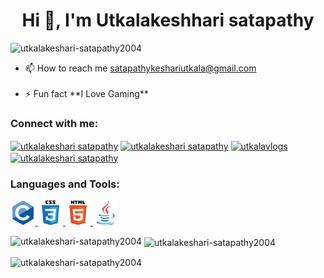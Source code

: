 <h1 align="center">Hi 👋, I'm Utkalakeshhari satapathy</h1>
<p align="left"> <img src="https://komarev.com/ghpvc/?username=utkalakeshari-satapathy2004&label=Profile%20views&color=0e75b6&style=flat" alt="utkalakeshari-satapathy2004" /> </p>
<ul>
<li> 📫 How to reach me <a href="mailto:satapathykeshariutkala@gmail.com"> satapathykeshariutkala@gmail.com</a></li>
<br>
<li>⚡ Fun fact **I Love Gaming**</li>
</ul>

<h3 align="left">Connect with me:</h3>
<p align="left">
<a href="http://www.linkedin.com/in/ᴜᴛᴋᴀʟᴀᴋᴇꜱʜᴀʀɪ-ꜱᴀᴛᴀᴘᴀᴛʜʏ" target="blank"><img align="center" src="https://raw.githubusercontent.com/rahuldkjain/github-profile-readme-generator/master/src/images/icons/Social/linked-in-alt.svg" alt="utkalakeshari satapathy" height="30" width="40" /></a>
<a href="https://www.instagram.com/utkala_99?igsh=dTd3dnM1bnNnYWw0" target="blank"><img align="center" src="https://raw.githubusercontent.com/rahuldkjain/github-profile-readme-generator/master/src/images/icons/Social/instagram.svg" alt="utkalakeshari satapathy" height="30" width="40" /></a>
<a href="https://www.youtube.com/channel/UCI1AnBaXSAw-SQPFlXDStZw" target="blank"><img align="center" src="https://raw.githubusercontent.com/rahuldkjain/github-profile-readme-generator/master/src/images/icons/Social/youtube.svg" alt="utkalavlogs" height="30" width="40" /></a>
<a href="https://www.hackerrank.com/profile/satapathykeshar1" target="blank"><img align="center" src="https://raw.githubusercontent.com/rahuldkjain/github-profile-readme-generator/master/src/images/icons/Social/hackerrank.svg" alt="utkalakeshari satapathy" height="30" width="40" /></a>
</p>

<h3 align="left">Languages and Tools:</h3>
<p align="left"> <a href="https://www.cprogramming.com/" target="_blank" rel="noreferrer"> <img src="https://raw.githubusercontent.com/devicons/devicon/master/icons/c/c-original.svg" alt="c" width="40" height="40"/> </a> <a href="https://www.w3schools.com/css/" target="_blank" rel="noreferrer"> <img src="https://raw.githubusercontent.com/devicons/devicon/master/icons/css3/css3-original-wordmark.svg" alt="css3" width="40" height="40"/> </a> <a href="https://www.w3.org/html/" target="_blank" rel="noreferrer"> <img src="https://raw.githubusercontent.com/devicons/devicon/master/icons/html5/html5-original-wordmark.svg" alt="html5" width="40" height="40"/> </a> <a href="https://www.java.com" target="_blank" rel="noreferrer"> <img src="https://raw.githubusercontent.com/devicons/devicon/master/icons/java/java-original.svg" alt="java" width="40" height="40"/> </a> </p>

<p><img align="left" src="https://github-readme-stats.vercel.app/api/top-langs?username=utkalakeshari-satapathy2004&show_icons=true&locale=en&layout=compact" alt="utkalakeshari-satapathy2004" /></p>

<p>&nbsp;<img align="center" src="https://github-readme-stats.vercel.app/api?username=utkalakeshari-satapathy2004&show_icons=true&locale=en" alt="utkalakeshari-satapathy2004" /></p>

<p><img align="center" src="https://github-readme-streak-stats.herokuapp.com/?user=utkalakeshari-satapathy2004&" alt="utkalakeshari-satapathy2004" /></p>
